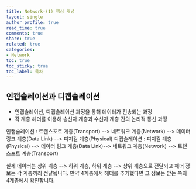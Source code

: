 ```yaml
---
title: Network-(1) 핵심 개념
layout: single
author_profile: true
read_time: true
comments: true
share: true
related: true
categories:
- Network
toc: true
toc_sticky: true
toc_label: 목차
---
```


## 인캡슐레이션과 디캡슐레이션

- 인캡슐레이션, 디캡슐레이션 과정을 통해 데이터가 전송되는 과정
- 각 계층 헤더를 이용해 송신자 계층과 수신자 계층 간의 논리적 통신 과정

인캡슐레이션 : 트랜스포트 계층(Transport) --> 네트워크 계층(Network) --> 데이터 링크 계층(Data Link) --> 피지컬 계층(Physical)
디캡슐레이션 : 피지컬 계층(Physical) --> 데이터 링크 계층(Data Link)--> 네트워크 계층(Network) --> 트랜스포트 계층(Transport)

실제 데이터는 상위 계층 --> 하위 계층, 하위 계층 --> 상위 계층으로 전달되고 헤더 정보는 각 계층끼리 전달됩니다.
만약 4계층에서 헤더를 추가했다면 그 정보는 받는 쪽의 4계층에서 확인합니다.


